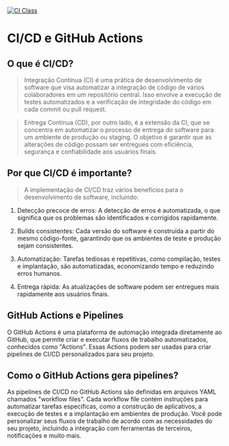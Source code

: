 [![CI Class](https://github.com/Inatel-Classes/C214-CI_CD/actions/workflows/ci.yml/badge.svg)](https://github.com/Inatel-Classes/C214-CI_CD/actions/workflows/ci.yml)

# CI/CD e GitHub Actions


## O que é CI/CD?
> Integração Contínua (CI) é uma prática de desenvolvimento de software que visa automatizar a integração de código de vários colaboradores em um repositório central. Isso envolve a execução de testes automatizados e a verificação de integridade do código em cada commit ou pull request.

> Entrega Contínua (CD), por outro lado, é a extensão da CI, que se concentra em automatizar o processo de entrega do software para um ambiente de produção ou staging. O objetivo é garantir que as alterações de código possam ser entregues com eficiência, segurança e confiabilidade aos usuários finais.


## Por que CI/CD é importante?

> A implementação de CI/CD traz vários benefícios para o desenvolvimento de software, incluindo:

1. Detecção precoce de erros: A detecção de erros é automatizada, o que significa que os problemas são identificados e corrigidos rapidamente.

2. Builds consistentes: Cada versão do software é construída a partir do mesmo código-fonte, garantindo que os ambientes de teste e produção sejam consistentes.

3. Automatização: Tarefas tediosas e repetitivas, como compilação, testes e implantação, são automatizadas, economizando tempo e reduzindo erros humanos.

4. Entrega rápida: As atualizações de software podem ser entregues mais rapidamente aos usuários finais.


## GitHub Actions e Pipelines
O GitHub Actions é uma plataforma de automação integrada diretamente ao GitHub, que permite criar e executar fluxos de trabalho automatizados, conhecidos como "Actions". Essas Actions podem ser usadas para criar pipelines de CI/CD personalizados para seu projeto.


## Como o GitHub Actions gera pipelines?
As pipelines de CI/CD no GitHub Actions são definidas em arquivos YAML chamados "workflow files". Cada workflow file contém instruções para automatizar tarefas específicas, como a construção de aplicativos, a execução de testes e a implantação em ambientes de produção.
Você pode personalizar seus fluxos de trabalho de acordo com as necessidades do seu projeto, incluindo a integração com ferramentas de terceiros, notificações e muito mais.